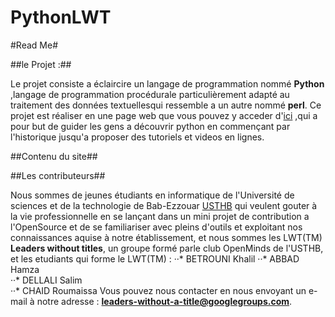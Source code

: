 PythonLWT
=========
#Read Me#

##le Projet :##

Le projet consiste a éclaircire un langage de programmation nommé **Python** ,langage de programmation procédurale particulièrement  adapté au
 traitement des données textuellesqui ressemble a un autre nommé **perl**.
Ce projet est réaliser en une page web que vous pouvez y acceder d'[ici](www.notre_site_doit_apparaitre_ici.je_sais_pas) ,qui a pour but de guider
les gens a découvrir python en commençant par l'historique jusqu'a proposer des tutoriels et videos en lignes.


##Contenu du site##








##Les contributeurs##

Nous sommes de jeunes étudiants en informatique de l'Université de sciences et de la technologie de Bab-Ezzouar [USTHB](www.usthb.dz) qui veulent gouter à la
vie professionnelle en se lançant dans un mini projet de contribution a l'OpenSource et de se familiariser avec pleins d'outils et exploitant nos connaissances 
aquise à notre établissement, et nous sommes les LWT(TM) **Leaders without titles**, un groupe formé parle club OpenMinds de l'USTHB, et les etudiants qui forme
le LWT(TM) :
··* BETROUNI Khalil 
··* ABBAD Hamza     
··* DELLALI Salim   
··* CHAID Roumaissa 
Vous pouvez nous contacter en nous envoyant un e-mail à notre adresse : **leaders-without-a-title@googlegroups.com**.
